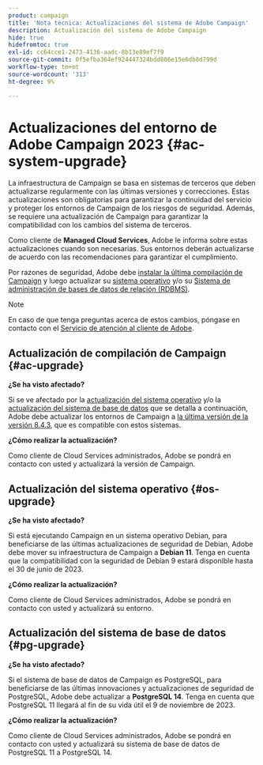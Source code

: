 ```yaml
---
product: campaign
title: 'Nota técnica: Actualizaciones del sistema de Adobe Campaign'
description: Actualización del sistema de Adobe Campaign
hide: true
hidefromtoc: true
exl-id: cc64cce1-2473-4136-aadc-8b13e89ef7f9
source-git-commit: 0f5efba364ef924447324bdd806e15e6db8d799d
workflow-type: tm+mt
source-wordcount: '313'
ht-degree: 9%

---
```


# Actualizaciones del entorno de Adobe Campaign 2023 {#ac-system-upgrade}

La infraestructura de Campaign se basa en sistemas de terceros que deben actualizarse regularmente con las últimas versiones y correcciones. Estas actualizaciones son obligatorias para garantizar la continuidad del servicio y proteger los entornos de Campaign de los riesgos de seguridad. Además, se requiere una actualización de Campaign para garantizar la compatibilidad con los cambios del sistema de terceros.

Como cliente de **Managed Cloud Services**, Adobe le informa sobre estas actualizaciones cuando son necesarias. Sus entornos deberán actualizarse de acuerdo con las recomendaciones para garantizar el cumplimiento.

Por razones de seguridad, Adobe debe [instalar la última compilación de Campaign](#ac-upgrade) y luego actualizar su [sistema operativo](#os-upgrade) y/o su [Sistema de administración de bases de datos de relación (RDBMS)](#pg-upgrade).

>[!NOTE]
>
>En caso de que tenga preguntas acerca de estos cambios, póngase en contacto con el [Servicio de atención al cliente de Adobe](https://helpx.adobe.com/es/enterprise/admin-guide.html/enterprise/using/support-for-experience-cloud.ug.html).
>

## Actualización de compilación de Campaign {#ac-upgrade}

**¿Se ha visto afectado?**

Si se ve afectado por la [actualización del sistema operativo](#os-upgrade) y/o la [actualización del sistema de base de datos](#pg-upgrade) que se detalla a continuación, Adobe debe actualizar los entornos de Campaign a [la última versión de la versión 8.4.3](../../v8/start/release-notes.md), que es compatible con estos sistemas.

**¿Cómo realizar la actualización?**

Como cliente de Cloud Services administrados, Adobe se pondrá en contacto con usted y actualizará la versión de Campaign.

## Actualización del sistema operativo {#os-upgrade}

**¿Se ha visto afectado?**

Si está ejecutando Campaign en un sistema operativo Debian, para beneficiarse de las últimas actualizaciones de seguridad de Debian, Adobe debe mover su infraestructura de Campaign a **Debian 11**. Tenga en cuenta que la compatibilidad con la seguridad de Debian 9 estará disponible hasta el 30 de junio de 2023.

**¿Cómo realizar la actualización?**

Como cliente de Cloud Services administrados, Adobe se pondrá en contacto con usted y actualizará su entorno.

## Actualización del sistema de base de datos {#pg-upgrade}

**¿Se ha visto afectado?**

Si el sistema de base de datos de Campaign es PostgreSQL, para beneficiarse de las últimas innovaciones y actualizaciones de seguridad de PostgreSQL, Adobe debe actualizar a **PostgreSQL 14**. Tenga en cuenta que PostgreSQL 11 llegará al fin de su vida útil el 9 de noviembre de 2023.

**¿Cómo realizar la actualización?**

Como cliente de Cloud Services administrados, Adobe se pondrá en contacto con usted y actualizará su sistema de base de datos de PostgreSQL 11 a PostgreSQL 14.
